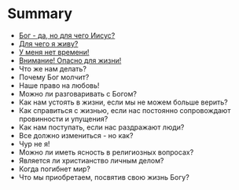 # Summary

* [Бог - да, но для чего Иисус?](chapter01.md)
* [Для чего я живу?](chapter02.md)
* [У меня нет времени!](chapter03.md)
* [Внимание! Опасно для жизни!](chapter04.md)
* Что же нам делать?
* Почему Бог молчит?
* Наше право на любовь!
* Можно ли разговаривать с Богом?
* Как нам устоять в жизни, если мы не можем больше верить?
* Как справиться с жизнью, если нас постоянно сопровождают провинности и упущения?
* Как нам поступать, если нас раздражают люди?
* Все должно измениться - но как?
* Чур не я!
* Можно ли иметь ясность в религиозных вопросах?
* Является ли христианство личным делом?
* Когда погибнет мир?
* Что мы приобретаем, посвятив свою жизнь Богу?

